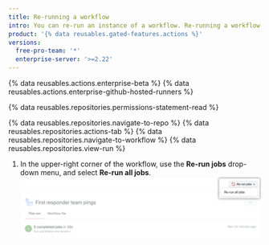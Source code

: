 ```yaml
---
title: Re-running a workflow
intro: You can re-run an instance of a workflow. Re-running a workflow uses the same `GITHUB_SHA` (commit SHA) and `GITHUB_REF` (Git ref) of the original event that triggered the workflow run.
product: '{% data reusables.gated-features.actions %}'
versions:
  free-pro-team: '*'
  enterprise-server: '>=2.22'
---
```


{% data reusables.actions.enterprise-beta %}
{% data reusables.actions.enterprise-github-hosted-runners %}

{% data reusables.repositories.permissions-statement-read %}

{% data reusables.repositories.navigate-to-repo %}
{% data reusables.repositories.actions-tab %}
{% data reusables.repositories.navigate-to-workflow %}
{% data reusables.repositories.view-run %}
1. In the upper-right corner of the workflow, use the **Re-run jobs** drop-down menu, and select **Re-run all jobs**. ![Dropdownmenü zum erneuten Durchführen der Prüfungen](/assets/images/help/repository/rerun-checks-drop-down.png)
